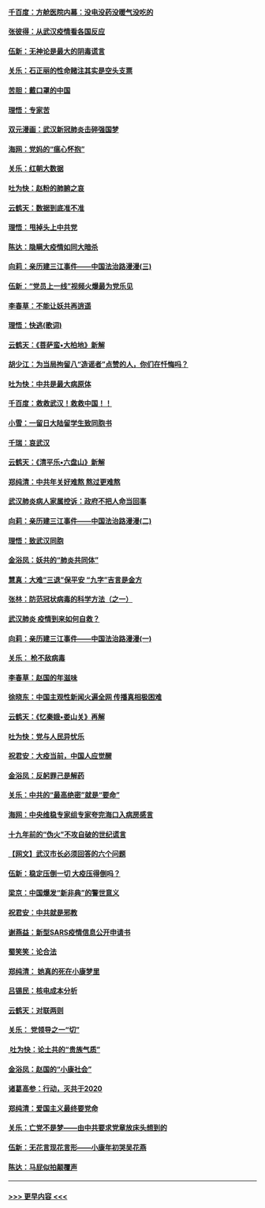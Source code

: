 #### [千百度：方舱医院内幕：没电没药没暖气没吃的](../pages/nsc993/n11850211.md?t=02071344) 
#### [张彼得：从武汉疫情看各国反应](../pages/nsc993/n11850102.md?t=02071344) 
#### [伍新：无神论是最大的阴毒谎言](../pages/nsc993/n11846129.md?t=02071344) 
#### [关乐：石正丽的性命赌注其实是空头支票](../pages/nsc993/n11846109.md?t=02071344) 
#### [苦胆：戴口罩的中国](../pages/nsc993/n11845576.md?t=02071344) 
#### [理悟：专家苦](../pages/nsc993/n11845564.md?t=02071344) 
#### [双元漫画：武汉新冠肺炎击碎强国梦](../pages/nsc993/n11843320.md?t=02071344) 
#### [海网：党妈的“瘟心怀抱”](../pages/nsc993/n11840740.md?t=02071344) 
#### [关乐：红朝大数据](../pages/nsc993/n11840675.md?t=02071344) 
#### [吐为快：赵粉的肺腑之哀](../pages/nsc993/n11840618.md?t=02071344) 
#### [云鹤天：数据到底准不准](../pages/nsc993/n11840325.md?t=02071344) 
#### [理悟：甩掉头上中共党](../pages/nsc993/n11838826.md?t=02071344) 
#### [陈达：隐瞒大疫情如同大暗杀](../pages/nsc993/n11838771.md?t=02071344) 
#### [向莉：亲历建三江事件——中国法治路漫漫(三)](../pages/nsc993/n11831825.md?t=02071344) 
#### [伍新：“党员上一线”视频火爆最为党乐见](../pages/nsc993/n11838200.md?t=02071344) 
#### [李春草：不能让妖共再逍遥](../pages/nsc993/n11838102.md?t=02071344) 
#### [理悟：快逃(歌词)](../pages/nsc993/n11838083.md?t=02071344) 
#### [云鹤天：《菩萨蛮▪大柏地》新解](../pages/nsc993/n11838059.md?t=02071344) 
#### [胡少江：为当局拘留八“造谣者”点赞的人，你们在忏悔吗？](../pages/nsc993/n11836801.md?t=02071344) 
#### [吐为快：中共是最大病原体](../pages/nsc993/n11836748.md?t=02071344) 
#### [千百度：救救武汉！救救中国！！](../pages/nsc993/n11836145.md?t=02071344) 
#### [小雪：一留日大陆留学生致同胞书](../pages/nsc993/n11834624.md?t=02071344) 
#### [千瑞：哀武汉](../pages/nsc993/n11833647.md?t=02071344) 
#### [云鹤天：《清平乐▪六盘山》新解](../pages/nsc993/n11833611.md?t=02071344) 
#### [郑纯清：中共年关好难熬 熬过更难熬](../pages/nsc993/n11833489.md?t=02071344) 
#### [武汉肺炎病人家属控诉：政府不把人命当回事](../pages/nsc993/n11833205.md?t=02071344) 
#### [向莉：亲历建三江事件——中国法治路漫漫(二)](../pages/nsc993/n11829102.md?t=02071344) 
#### [理悟：致武汉同胞](../pages/nsc993/n11831522.md?t=02071344) 
#### [金浴凤：妖共的“肺炎共同体”](../pages/nsc993/n11829448.md?t=02071344) 
#### [慧真：大难“三退”保平安 “九字”吉言是金方](../pages/nsc993/n11829501.md?t=02071344) 
#### [张林：防范冠状病毒的科学方法（之一）](../pages/nsc993/n11828618.md?t=02071344) 
#### [武汉肺炎 疫情到来如何自救？](../pages/nsc993/n11827632.md?t=02071344) 
#### [向莉：亲历建三江事件——中国法治路漫漫(一)](../pages/nsc993/n11827190.md?t=02071344) 
#### [关乐： 枪不敌病毒](../pages/nsc993/n11826746.md?t=02071344) 
#### [李春草：赵国的年滋味](../pages/nsc993/n11826321.md?t=02071344) 
#### [徐晓东：中国主观性新闻火遍全网 传播真相极困难](../pages/nsc993/n11826508.md?t=02071344) 
#### [云鹤天：《忆秦娥▪娄山关》再解](../pages/nsc993/n11824682.md?t=02071344) 
#### [吐为快：党与人民异忧乐](../pages/nsc993/n11824660.md?t=02071344) 
#### [祝君安：大疫当前，中国人应觉醒](../pages/nsc993/n11821946.md?t=02071344) 
#### [金浴凤：反躬罪己是解药](../pages/nsc993/n11820280.md?t=02071344) 
#### [关乐：中共的“最高绝密”就是“要命”](../pages/nsc993/n11816946.md?t=02071344) 
#### [海网：中央维稳专家组专家夸完海口入病房感言](../pages/nsc993/n11815138.md?t=02071344) 
#### [十九年前的“伪火”不攻自破的世纪谎言](../pages/nsc993/n11813238.md?t=02071344) 
#### [【网文】武汉市长必须回答的六个问题](../pages/nsc993/n11813848.md?t=02071344) 
#### [伍新：稳定压倒一切 大疫压得倒吗？](../pages/nsc993/n11812634.md?t=02071344) 
#### [梁京：中国爆发“新非典”的警世意义](../pages/nsc993/n11812554.md?t=02071344) 
#### [祝君安：中共就是邪教](../pages/nsc993/n11812431.md?t=02071344) 
#### [谢燕益：新型SARS疫情信息公开申请书](../pages/nsc993/n11808840.md?t=02071344) 
#### [蜀笑笑：论合法](../pages/nsc993/n11808064.md?t=02071344) 
#### [郑纯清： 她真的死在小康梦里](../pages/nsc993/n11806623.md?t=02071344) 
#### [吕锡民：核电成本分析](../pages/nsc993/n11806284.md?t=02071344) 
#### [云鹤天：对联两则](../pages/nsc993/n11805957.md?t=02071344) 
#### [关乐： 党领导之一“切”](../pages/nsc993/n11804505.md?t=02071344) 
#### [ 吐为快：论土共的“贵族气质”](../pages/nsc993/n11804490.md?t=02071344) 
#### [金浴凤：赵国的“小康社会”](../pages/nsc993/n11804452.md?t=02071344) 
#### [诸葛高参：行动，灭共于2020](../pages/nsc993/n11804120.md?t=02071344) 
#### [郑纯清：爱国主义最终要党命](../pages/nsc993/n11802197.md?t=02071344) 
#### [关乐：亡党不是梦——由中共要求党章放床头想到的](../pages/nsc993/n11802156.md?t=02071344) 
#### [伍新：无花言现花言形——小康年初哭吴花燕](../pages/nsc993/n11800044.md?t=02071344) 
#### [陈达：马屁似拍颠覆声](../pages/nsc993/n11800010.md?t=02071344) 

----
#### [ >>> 更早内容 <<< ](../indexes/nsc993-earlier.md)
